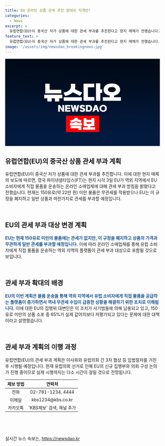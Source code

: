 ```yaml
---
title: EU 온라인 상품 관세 추진 알테쉬 직격탄!
categories:
  - News
excerpt: >
  유럽연합(EU)이 중국산 저가 상품에 대한 관세 부과를 추진한다고 현지 매체가 전했습니다. EU는 역외 지역에서 EU 소비자에게 직접 물품을 운송하는 온라인 소매업체에 대해 관세 부과 방침을 밝혔고, 150유로 미만 물품도 일반 상품과 마찬가지로 관세를 부과할 계획입니다. 이는 역내 무관세 수입이 급증하는 상황에 대응한 조치로, 중국 업체를 표적으로 한 통상 장벽으로 해석됩니다. 당초 제안된 관세 개혁안에 포함된 내용이며, 이를 위한 입법절차가 필요하며, EU의회 선거와 집행부 구성 논의가 이뤄지고 있어 시행까지는 다소 시간이 걸릴 것으로 전망됩니다.
feature_text: >
  유럽연합(EU)이 중국산 저가 상품에 대한 관세 부과를 추진한다고 현지 매체가 전했습니다. EU는 역외 지역에서 EU 소비자에게 직접 물품을 운송하는 온라인 소매업체에 대해 관세 부과 방침을 밝혔고, 150유로 미만 물품도 일반 상품과 마찬가지로 관세를 부과할 계획입니다. 이는 역내 무관세 수입이 급증하는 상황에 대응한 조치로, 중국 업체를 표적으로 한 통상 장벽으로 해석됩니다. 당초 제안된 관세 개혁안에 포함된 내용이며, 이를 위한 입법절차가 필요하며, EU의회 선거와 집행부 구성 논의가 이뤄지고 있어 시행까지는 다소 시간이 걸릴 것으로 전망됩니다.
image: '/assets/img/newsdao_breakingnews.jpg'
---
```


<p><img src="/assets/img/newsdao_breakingnews.jpg" alt="ontimetimes 속보" /></p>

<h2 data-ke-size="size26">유럽연합(EU)의 중국산 상품 관세 부과 계획</h2>

<p>유럽연합(EU)이 중국산 저가 상품에 대한 관세 부과를 추진합니다. 이에 대한 현지 매체의 보도에 따르면, 영국 파이낸셜타임스(FT)는 현지 시각 3일 EU가 역외 지역에서 EU 소비자에게 직접 물품을 운송하는 온라인 소매업체에 대해 관세 부과 방침을 밝혔다고 전했습니다. 현재는 150유로(약 22만 원) 미만 물품은 무관세를 적용받으나 EU는 이 규정을 폐지하고 일반 상품과 마찬가지로 관세를 부과할 예정입니다.</p>

<p data-ke-size="size16">&nbsp;</p>

<h2 data-ke-size="size24">EU의 관세 부과 대상 변경 계획</h2>

<p><b><span style="color: #1a5490;">EU는 현재 150유로 미만의 물품에는 관세가 없지만, 이 규정을 폐지하고 상품의 가격과 무관하게 일반 관세를 부과할 예정입니다.</span></b> 이에 따라 온라인 소매업체를 통해 유럽 소비자에게 직접 물품을 운송하는 역외 지역의 플랫폼이 관세 부과 대상으로 포함될 것으로 보입니다.</p>

<p data-ke-size="size16">&nbsp;</p>

<h2 data-ke-size="size24">관세 부과 확대의 배경</h2>

<p><b><span style="color: #1a5490;">EU의 이번 계획은 물품 운송을 통해 역외 지역에서 유럽 소비자에게 직접 물품을 공급하는 플랫폼이 증가하면서 역내 무관세 수입이 급증한 상황을 해결하기 위한 조치로 이해됩니다.</span></b> 이에 대한 EU의 집행위 대변인은 이 조치가 사기범들에 의해 남용되고 있고, 150유로 미만의 상품 소포 중 65%가 실제 값어치보다 저평가되고 있다는 문제에 대한 대책이라고 설명했습니다.</p>

<p data-ke-size="size16">&nbsp;</p>

<h2 data-ke-size="size24">관세 부과 계획의 이행 과정</h2>

<p>유럽연합(EU)의 관세 부과 계획은 이사회와 유럽의회 간 3자 협상 등 입법절차를 거친 후 시행될 예정입니다. 현재 유럽의회 선거로 인해 EU의 신규 집행부와 의회 구성 논의가 진행 중이므로 실제 시행까지는 다소 시간이 걸릴 것으로 전망됩니다.</p>

<table>
<thead>
<tr>
<th style="text-align: center;">제보 방법</th>
<th style="text-align: center;">연락처</th>
</tr>
</thead>
<tbody>
<tr>
<td style="text-align: center;">전화</td>
<td style="text-align: center;">02-781-1234, 4444</td>
</tr>
<tr>
<td style="text-align: center;">이메일</td>
<td style="text-align: center;">kbs1234@kbs.co.kr</td>
</tr>
<tr>
<td style="text-align: center;">카카오톡</td>
<td style="text-align: center;">'KBS제보' 검색, 채널 추가</td>
</tr>
</tbody>
</table>

<p data-ke-size="size16">&nbsp;</p>

<p data-ke-size="size16">&nbsp;</p>
실시간 뉴스 속보는, <a href="https://newsdao.kr" rel="dofollow">https://newsdao.kr</a>


